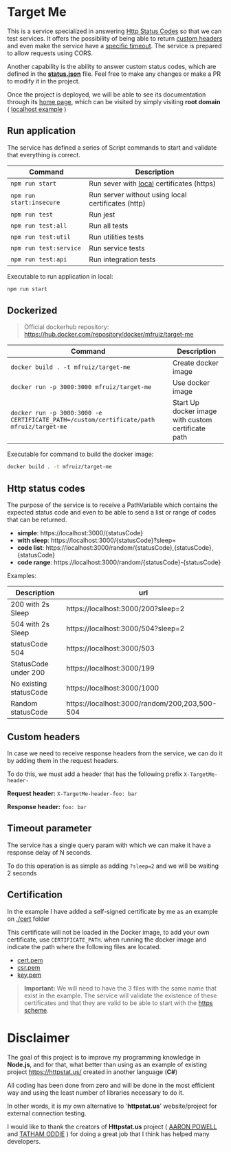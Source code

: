 # Target Me

This is a service specialized in answering [Http Status Codes](#http-status-codes) so that we can test services. 
It offers the possibility of being able to return [custom headers](#custom-headers) and even make the service have a [specific timeout](#timeout-parameter).
The service is prepared to allow requests using CORS.

Another capability is the ability to answer custom status codes, which are defined in the [**status.json**](./config/status.json) file.
Feel free to make any changes or make a PR to modify it in the project.

Once the project is deployed, we will be able to see its documentation through its [home page](./html/index.html), 
which can be visited by simply visiting **root domain** ( [localhost example](https://localhost:3000/) )

## Run application

The service has defined a series of Script commands to start and validate that everything is correct.

| Command                      | Description                                         |
|------------------------------|-----------------------------------------------------|
| ```npm run start```          | Run sever with [local](./cert) certificates (https) |
| ```npm run start:insecure``` | Run server without using local certificates (http)  |
| ```npm run test```           | Run jest                                            |
| ```npm run test:all```       | Run all tests                                       |
| ```npm run test:util```      | Run utilities tests                                 |
| ```npm run test:service```   | Run service tests                                   |
| ```npm run test:api```       | Run integration tests                               |

Executable to run application in local:
```sh
npm run start
```

## Dockerized

> Official dockerhub repository: https://hub.docker.com/repository/docker/mfruiz/target-me

| Command                                                                                     | Description                                        |
|---------------------------------------------------------------------------------------------|----------------------------------------------------|
| ```docker build . -t mfruiz/target-me```                                                    | Create docker image                                |
| ```docker run -p 3000:3000 mfruiz/target-me```                                              | Use docker image                                   |
| ```docker run -p 3000:3000 -e CERTIFICATE_PATH=/custom/certificate/path mfruiz/target-me``` | Start Up docker image with custom certificate path |

Executable for command to build the docker image: 
```sh
docker build . -t mfruiz/target-me
```

## Http status codes

The purpose of the service is to receive a PathVariable which contains the expected status code and even to be able to send a list 
or range of codes that can be returned.

* **simple**:  https://localhost:3000/{statusCode}
* **with sleep**:  https://localhost:3000/{statusCode}?sleep=
* **code list**:  https://localhost:3000/random/{statusCode},{statusCode},{statusCode}
* **code range**:  https://localhost:3000/random/{statusCode}-{statusCode}

Examples:

| Description            | url                                           |
|------------------------|-----------------------------------------------|
| 200 with 2s Sleep      | https://localhost:3000/200?sleep=2            |
| 504 with 2s Sleep      | https://localhost:3000/504?sleep=2            |
| statusCode 504         | https://localhost:3000/503                    |
| StatusCode under 200   | https://localhost:3000/199                    |
| No existing statusCode | https://localhost:3000/1000                   |
| Random statusCode      | https://localhost:3000/random/200,203,500-504 |


## Custom headers

In case we need to receive response headers from the service, we can do it by adding them in the request headers.

To do this, we must add a header that has the following prefix `X-TargetMe-header-`

**Request header:**
`X-TargetMe-header-foo: bar`

**Response header:**
`foo: bar`


## Timeout parameter
The service has a single query param with which we can make it have a response delay of N seconds.

To do this operation is as simple as adding `?sleep=2` and we will be waiting 2 seconds

## Certification

In the example I have added a self-signed certificate by me as an example on [./cert](./cert) folder

This certificate will not be loaded in the Docker image, to add your own certificate, use `CERTIFICATE_PATH`.
when running the docker image and indicate the path where the following files are located.

* [cert.pem](cert%2Fcert.pem)
* [csr.pem](cert%2Fcsr.pem)
* [key.pem](cert%2Fkey.pem)

> **Important:** We will need to have the 3 files with the same name that exist in the example.
> The service will validate the existence of these certificates and that they are valid to be able 
> to start with the [https scheme](https://en.wikipedia.org/wiki/HTTP).


 # Disclaimer

The goal of this project is to improve my programming knowledge in **Node.js**,
and for that, what better than using as an example of existing project https://httpstat.us/
created in another language (**C#**)

All coding has been done from zero and will be done in the most efficient way and using
the least number of libraries necessary to do it.

In other words, it is my own alternative to '**httpstat.us**' website/project for
external connection testing.

I would like to thank the creators of **Httpstat.us** project ( [AARON POWELL](https://www.aaron-powell.com/) and [TATHAM ODDIE](https://tath.am/) ) 
for doing a great job that I think has helped many developers.
